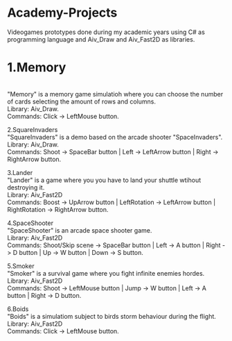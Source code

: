 # Academy-Projects
Videogames prototypes done during my academic years using C# as programming language and Aiv_Draw and Aiv_Fast2D as libraries.<br/>

<h1>1.Memory</h1><br/>
"Memory" is a memory game simulatioh where you can choose the number of cards selecting the amount of rows and columns.<br/>
Library: Aiv_Draw.<br/>
Commands: Click -> LeftMouse button.<br/>

2.SquareInvaders<br/>
"SquareInvaders" is a demo based on the arcade shooter "SpaceInvaders".<br/>
Library: Aiv_Draw.<br/>
Commands: Shoot -> SpaceBar button | Left -> LeftArrow button | Right -> RightArrow button.<br/>

3.Lander<br/>
"Lander" is a game where you you have to land your shuttle wtihout destroying it.<br/>
Library: Aiv_Fast2D<br/>
Commands: Boost -> UpArrow button | LeftRotation -> LeftArrow button | RightRotation -> RightArrow button.<br/>

4.SpaceShooter<br/>
"SpaceShooter" is an arcade space shooter game.<br/>
Library: Aiv_Fast2D<br/>
Commands: Shoot/Skip scene -> SpaceBar button | Left -> A button | Right -> D button | Up -> W button | Down -> S button.<br/>

5.Smoker<br/>
"Smoker" is a survival game where you fight infinite enemies hordes.<br/>
Library: Aiv_Fast2D<br/>
Commands: Shoot -> LeftMouse button | Jump -> W button | Left -> A button | Right -> D button.<br/>

6.Boids<br/>
"Boids" is a simulatiom subject to birds storm behaviour during the flight.<br/>
Library: Aiv_Fast2D<br/>
Commands: Click -> LeftMouse button.<br/>
